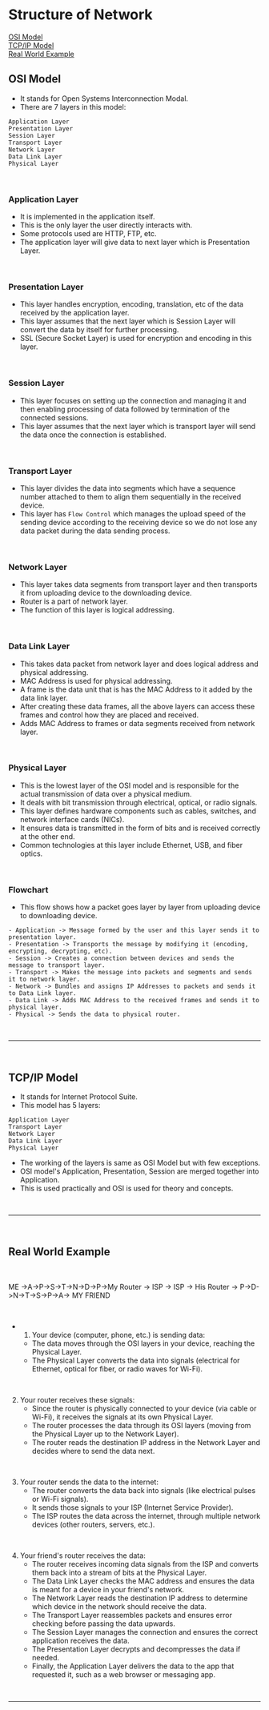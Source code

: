 # Structure of Network

[OSI Model](#osi-model) <br>
[TCP/IP Model](#tcp/ip-model) <br>
[Real World Example](#real-world-example) <br>



## OSI Model

- It stands for Open Systems Interconnection Modal.
- There are 7 layers in this model:

```
Application Layer
Presentation Layer
Session Layer
Transport Layer
Network Layer
Data Link Layer
Physical Layer
```

<br>

### Application Layer

- It is implemented in the application itself.
- This is the only layer the user directly interacts with.
- Some protocols used are HTTP, FTP, etc.
- The application layer will give data to next layer which is Presentation Layer.

<br>

### Presentation Layer

- This layer handles encryption, encoding, translation, etc of the data received by the application layer.
- This layer assumes that the next layer which is Session Layer will convert the data by itself for further processing.
- SSL (Secure Socket Layer) is used for encryption and encoding in this layer.

<br>

### Session Layer

- This layer focuses on setting up the connection and managing it and then enabling processing of data followed by termination of the connected sessions.
- This layer assumes that the next layer which is transport layer will send the data once the connection is established.

<br>

### Transport Layer

- This layer divides the data into segments which have a sequence number attached to them to align them sequentially in the received device.
- This layer has `Flow Control` which manages the upload speed of the sending device according to the receiving device so we do not lose any data packet during the data sending process.

<br>

### Network Layer

- This layer takes data segments from transport layer and then transports it from uploading device to the downloading device.
- Router is a part of network layer.
- The function of this layer is logical addressing.

<br>

### Data Link Layer

- This takes data packet from network layer and does logical address and physical addressing.
- MAC Address is used for physical addressing.
- A frame is the data unit that is has the MAC Address to it added by the data link layer.
- After creating these data frames, all the above layers can access these frames and control how they are placed and received.
- Adds MAC Address to frames or data segments received from network layer.

  
<br>

### Physical Layer

- This is the lowest layer of the OSI model and is responsible for the actual transmission of data over a physical medium.
- It deals with bit transmission through electrical, optical, or radio signals.
- This layer defines hardware components such as cables, switches, and network interface cards (NICs).
- It ensures data is transmitted in the form of bits and is received correctly at the other end.
- Common technologies at this layer include Ethernet, USB, and fiber optics.

<br>

### Flowchart

- This flow shows how a packet goes layer by layer from uploading device to downloading device.

```
- Application -> Message formed by the user and this layer sends it to presentation layer.
- Presentation -> Transports the message by modifying it (encoding, encrypting, decrypting, etc).
- Session -> Creates a connection between devices and sends the message to transport layer.
- Transport -> Makes the message into packets and segments and sends it to network layer.
- Network -> Bundles and assigns IP Addresses to packets and sends it to Data Link layer.
- Data Link -> Adds MAC Address to the received frames and sends it to physical layer.
- Physical -> Sends the data to physical router.
```

<br>

___

<br>


## TCP/IP Model

- It stands for Internet Protocol Suite.
- This model has 5 layers:

```
Application Layer
Transport Layer
Network Layer
Data Link Layer
Physical Layer
```

- The working of the layers is same as OSI Model but with few exceptions.
- OSI model's Application, Presentation, Session are merged together into Application.
- This is used practically and OSI is used for theory and concepts.

<br>

___

<br>

## Real World Example
<br>

ME ->A->P->S->T->N->D->P->My Router -> ISP -> ISP -> His Router -> P->D->N->T->S->P->A-> MY FRIEND

<br>

- 1. Your device (computer, phone, etc.) is sending data:  
   - The data moves through the OSI layers in your device, reaching the Physical Layer.  
   - The Physical Layer converts the data into signals (electrical for Ethernet, optical for fiber, or radio waves for Wi-Fi).
     
<br>

2. Your router receives these signals:  
   - Since the router is physically connected to your device (via cable or Wi-Fi), it receives the signals at its own Physical Layer.  
   - The router processes the data through its OSI layers (moving from the Physical Layer up to the Network Layer).  
   - The router reads the destination IP address in the Network Layer and decides where to send the data next.
  
     
<br>

3. Your router sends the data to the internet:  
   - The router converts the data back into signals (like electrical pulses or Wi-Fi signals).  
   - It sends those signals to your ISP (Internet Service Provider).  
   - The ISP routes the data across the internet, through multiple network devices (other routers, servers, etc.).  

<br>

4. Your friend's router receives the data:  
   - The router receives incoming data signals from the ISP and converts them back into a stream of bits at the Physical Layer.  
   - The Data Link Layer checks the MAC address and ensures the data is meant for a device in your friend's network.  
   - The Network Layer reads the destination IP address to determine which device in the network should receive the data.  
   - The Transport Layer reassembles packets and ensures error checking before passing the data upwards.  
   - The Session Layer manages the connection and ensures the correct application receives the data.  
   - The Presentation Layer decrypts and decompresses the data if needed.  
   - Finally, the Application Layer delivers the data to the app that requested it, such as a web browser or messaging app.






<br>

___

<br>


